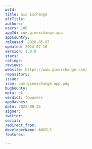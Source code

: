 ```yaml
---
wsId: 
title: Gio Exchange
altTitle: 
authors: 
users: 100
appId: com.gioexchange.app
appCountry: 
released: 2020-05-07
updated: 2024-07-16
version: 1.0.0
stars: 
ratings: 
reviews: 
website: https://www.gioexchange.com/
repository: 
issue: 
icon: com.gioexchange.app.png
bugbounty: 
meta: ok
verdict: fewusers
appHashes: 
date: 2023-09-15
signer: 
twitter: 
social: 
redirect_from: 
developerName: ANGELS
features: 

---
```


